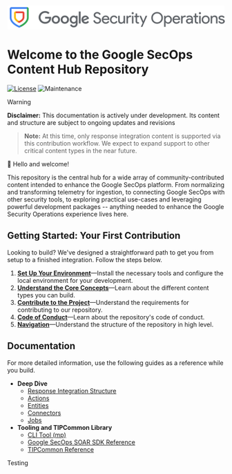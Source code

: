 ![Google Security Operations](/docs/resources/response_integrations/google_secops_logo.png)

# Welcome to the Google SecOps Content Hub Repository

[![License](https://img.shields.io/badge/License-Apache%202.0-blue.svg)](LICENSE)
![Maintenance](https://img.shields.io/maintenance/yes/2025)

> [!WARNING]
> **Disclaimer:** This documentation is actively under development. Its content and structure are subject to ongoing updates and revisions

> **Note:** At this time, only response integration content is supported via this contribution workflow. We expect to expand support to other critical content types in the near future. 

👋 Hello and welcome! 

This repository is the central hub for a wide array of community-contributed content intended to enhance the Google SecOps platform. From normalizing and transforming telemetry for ingestion, to connecting Google SecOps with other security tools, to exploring practical use-cases and leveraging powerful development packages -- anything needed to enhance the Google Security Operations experience lives here.

## **Getting Started: Your First Contribution**

Looking to build? We've designed a straightforward path to get you from setup to a finished
integration. Follow the steps below.

1. [**Set Up Your Environment**](/docs/response_integrations/getting_started/setup_your_environment.md)—Install the necessary tools and configure the local environment for your development.
2. [**Understand the Core Concepts**](/docs/response_integrations/getting_started/core_concepts.md)—Learn about the different content types you can build.
3. [**Contribute to the Project**](/docs/contributing.md)—Understand the requirements for contributing to our repository.
4. [**Code of Conduct**](/docs/code_of_conduct.md)—Learn about the repository's code of conduct.
5. [**Navigation**](/docs/navigation.md)—Understand the structure of the repository in high level.

## **Documentation**

For more detailed information, use the following guides as a reference while you build.

* **Deep Dive**
    * [Response Integration Structure](/docs/response_integrations/content_deep_dive/response_integration_structure.md)
    * [Actions](docs/response_integrations/content_deep_dive/actions.md)
    * [Entities](docs/response_integrations/content_deep_dive/entities.md)
    * [Connectors](docs/response_integrations/content_deep_dive/connectors.md)
    * [Jobs](docs/response_integrations/content_deep_dive/jobs.md)
* **Tooling and TIPCommon Library**
    * [CLI Tool (mp)](docs/response_integrations/tools_and_sdk/mp.md)
    * [Google SecOps SOAR SDK Reference](/docs/response_integrations/tools_and_sdk/soar_sdk.md)
    * [TIPCommon Reference](/docs/response_integrations/tools_and_sdk/tipcommon_and_envcommon.md)

Testing
